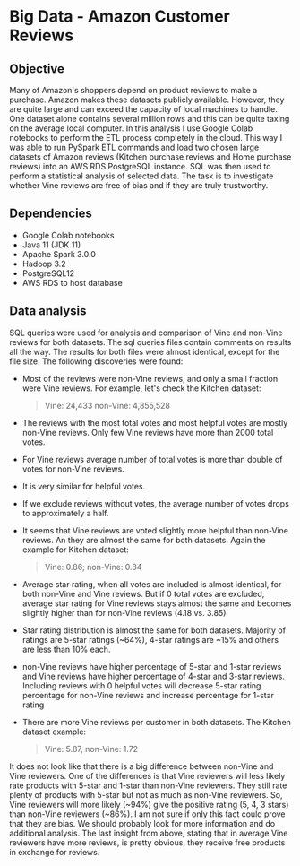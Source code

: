 # Big Data - Amazon Customer Reviews

## Objective

Many of Amazon's shoppers depend on product reviews to make a purchase. Amazon makes these datasets publicly available. However, they are quite large and can exceed the capacity of local machines to handle. One dataset alone contains several million rows and this can be quite taxing on the average local computer. In this analysis I use Google Colab notebooks to perform the ETL process completely in the cloud. This way I was able to run PySpark ETL commands and load two chosen large  datasets of Amazon reviews (Kitchen purchase reviews and Home purchase reviews) into an AWS RDS PostgreSQL instance. SQL was then used to perform a statistical analysis of selected data. The task is to investigate whether Vine reviews are free of bias and if they are truly trustworthy.

## Dependencies

- Google Colab notebooks
- Java 11 (JDK 11)
- Apache Spark 3.0.0
- Hadoop 3.2
- PostgreSQL12
- AWS RDS to host database

## Data analysis

SQL queries were used for analysis and comparison of Vine and non-Vine reviews  for both datasets. The sql queries files contain comments on results all the way. The results for both files were almost identical, except for the file size. The following discoveries were found:

- Most of the reviews were non-Vine reviews, and only a small fraction were Vine reviews. For example, let's check the Kitchen dataset: 

  > Vine: 24,433  non-Vine: 4,855,528

- The reviews with the most total votes and most helpful votes are mostly non-Vine reviews. Only few Vine reviews have more than 2000 total votes.

- For Vine reviews average number of total votes is more than double of votes for non-Vine reviews.

- It is very similar for helpful votes. 

- If we exclude reviews without votes, the average number of votes drops to approximately a half.

- It seems that Vine reviews are voted slightly more helpful than non-Vine reviews. An they are almost the same for both datasets. Again the example for Kitchen dataset:

  > Vine: 0.86; non-Vine: 0.84

- Average star rating, when all votes are included is almost identical, for both non-Vine and Vine reviews. But if 0 total votes are excluded, average star rating for Vine reviews stays almost the same and becomes slightly higher than for non-Vine reviews (4.18 vs. 3.85)

- Star rating distribution is almost the same for both datasets. Majority of ratings are 5-star ratings (~64%), 4-star ratings are  ~15% and others are less than 10% each.

- non-Vine reviews have higher percentage of 5-star and 1-star reviews and Vine reviews have higher percentage of 4-star and 3-star reviews. Including reviews with 0 helpful votes will decrease 5-star rating percentage for non-Vine reviews and increase percentage for 1-star rating

- There are more Vine reviews per customer in both datasets. The Kitchen dataset example:

  > Vine: 5.87, non-Vine: 1.72

It does not look like that there is a big difference between non-Vine and Vine reviewers. One of the differences is that Vine reviewers will less likely rate products with 5-star and 1-star than non-Vine reviewers. They still rate plenty of products with 5-star but not as much as non-Vine reviewers. So, Vine reviewers will more likely (~94%) give the positive rating (5, 4, 3 stars) than non-Vine reviewers (~86%). I am not sure if only this fact could prove that they are bias. We should probably look for more information and do additional analysis. The last insight from above, stating that in average Vine reviewers have more reviews, is pretty obvious, they receive free products in exchange for reviews.

















